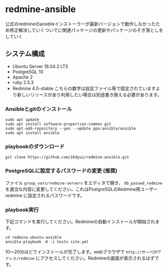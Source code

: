 # redmine-ansible
公式のredmineのansibleインストーラーが最新バージョンで動作しなかったため修正解決していくついでに関連パッケージの更新やパッケージのそぎ落としをしていく

## システム構成
* Ubuntu Server 18.04.2 LTS
* PostgreSQL 10
* Apache 2
* ruby 2.5.3
* Redmine 4.0-stable
こちらの数字は設定ファイル等で固定されていますより新しいリリースがあり利用したい場合は別途書き換える必要があります。

### Ansibleとgitのインストール

```
sudo apt update
sudo apt install software-properties-common git
sudo apt-add-repository --yes --update ppa:ansible/ansible
sudo apt install ansible
```

### playbookのダウンロード
```
git clone https://github.com/16dyui/redmine-ansible.git
```

### PostgreSQLに設定するパスワードの変更 (推奨)
ファイル `group_vars/redmine-servers` をエディタで開き、 `db_passwd_redmine` を適当な内容に変更してください。これはPostgreSQLのRedmine用ユーザー redmine に設定されるパスワードです。

### playbook実行
下記コマンドを実行してください。Redmineの自動インストールが開始されます。
```
cd redmine-ubuntu-ansible
ansible-playbook -K -i hosts site.yml
```
10〜20分ほどでインストールが完了します。webブラウザで `http://サーバIPアドレス/redmine` にアクセスしてください。Redmineの画面が表示されるはずです。
